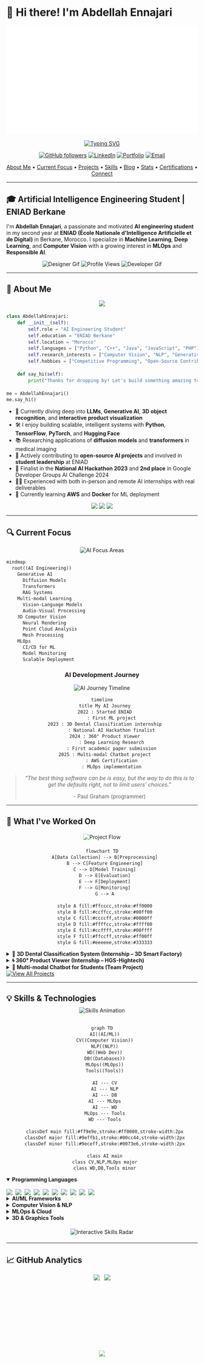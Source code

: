 # 👋 Hi there! I'm Abdellah Ennajari

<div align="center">
  <img src="https://github.com/ennajari/ennajari/blob/main/Engineer.gif" alt="Profile Banner" width="700">

  <!-- Typing Animation -->
  <a href="https://git.io/typing-svg"><img src="https://readme-typing-svg.herokuapp.com?font=Fira+Code&weight=600&size=24&pause=1000&color=6A5ACD&center=true&vCenter=true&random=false&width=500&lines=AI+Engineering+Student;Machine+Learning+Enthusiast;Computer+Vision+Specialist;Full-Stack+Developer;Open+Source+Contributor" alt="Typing SVG" /></a>
  
  [![GitHub followers](https://img.shields.io/github/followers/ennajari?style=social)](https://github.com/ennajari)
  [![LinkedIn](https://img.shields.io/badge/LinkedIn-0077B5?style=for-the-badge&logo=linkedin&logoColor=white)](https://www.linkedin.com/in/ennajari-abdellah)
  [![Portfolio](https://img.shields.io/badge/Portfolio-FF7139?style=for-the-badge&logo=Firefox-Browser&logoColor=white)](https://ennajari.github.io)
  [![Email](https://img.shields.io/badge/Email-D14836?style=for-the-badge&logo=gmail&logoColor=white)](mailto:abdellahennajari2018@gmail.com)
</div>

<p align="center">
  <a href="#about-me">About Me</a> •
  <a href="#current-focus">Current Focus</a> •
  <a href="#projects">Projects</a> •
  <a href="#skills--technologies">Skills</a> •
  <a href="#latest-blog-posts">Blog</a> •
  <a href="#github-stats">Stats</a> •
  <a href="#certifications">Certifications</a> •
  <a href="#connect-with-me">Connect</a>
</p>

---

## 🎓 Artificial Intelligence Engineering Student | ENIAD Berkane

I'm **Abdellah Ennajari**, a passionate and motivated **AI engineering student** in my second year at **ENIAD (École Nationale d'Intelligence Artificielle et de Digital)** in Berkane, Morocco. I specialize in **Machine Learning**, **Deep Learning**, and **Computer Vision** with a growing interest in **MLOps** and **Responsible AI**.

<div align="center">
  <!-- Animated Waving Hand -->
  <img src="https://github.com/TheDudeThatCode/TheDudeThatCode/blob/master/Assets/Designer.gif" alt="Designer Gif" width="60">
  <img src="https://komarev.com/ghpvc/?username=ennajari&color=blueviolet&style=for-the-badge&label=PROFILE+VIEWS" alt="Profile Views">
  <img src="https://github.com/TheDudeThatCode/TheDudeThatCode/blob/master/Assets/Developer.gif" alt="Developer Gif" width="60">
</div>

---

<a id="about-me"></a>
## 🚀 About Me

<div align="center">
  <img src="https://media.giphy.com/media/qgQUggAC3Pfv687qPC/giphy.gif" width="300">
</div>

```python
class AbdellahEnnajari:
    def __init__(self):
        self.role = "AI Engineering Student"
        self.education = "ENIAD Berkane"
        self.location = "Morocco"
        self.languages = ["Python", "C++", "Java", "JavaScript", "PHP"]
        self.research_interests = ["Computer Vision", "NLP", "Generative AI", "3D Vision"]
        self.hobbies = ["Competitive Programming", "Open-Source Contributing", "Hiking"]
    
    def say_hi(self):
        print("Thanks for dropping by! Let's build something amazing together!")

me = AbdellahEnnajari()
me.say_hi()
```

- 🧠 Currently diving deep into **LLMs**, **Generative AI**, **3D object recognition**, and **interactive product visualization**
- 🛠️ I enjoy building scalable, intelligent systems with **Python**, **TensorFlow**, **PyTorch**, and **Hugging Face**
- 📚 Researching applications of **diffusion models** and **transformers** in medical imaging
- 🔭 Actively contributing to **open-source AI projects** and involved in **student leadership** at ENIAD
- 🥇 Finalist in the **National AI Hackathon 2023** and **2nd place** in Google Developer Groups AI Challenge 2024
- 🧑‍💼 Experienced with both in-person and remote AI internships with real deliverables
- 🌱 Currently learning **AWS** and **Docker** for ML deployment

<div align="center">
  <a href="#"><img src="https://img.shields.io/badge/Discord-ennajari-7289DA?style=for-the-badge&logo=discord&logoColor=white" /></a>
  <a href="#"><img src="https://img.shields.io/badge/Leetcode-ennajari-FFA116?style=for-the-badge&logo=leetcode&logoColor=white" /></a>
  <a href="#"><img src="https://img.shields.io/badge/HackerRank-ennajari-2EC866?style=for-the-badge&logo=hackerrank&logoColor=white" /></a>
</div>

---

<a id="current-focus"></a>
## 🔍 Current Focus

<div align="center">
  <!-- NEW: Added hover animation effect for focus areas -->
  <img src="https://github.com/ennajari/ennajari/blob/main/mindmap-animation.gif" alt="AI Focus Areas" width="700" class="focus-area-animation">
  
  <style>
    .focus-area-animation {
      transition: transform 0.3s ease;
    }
    .focus-area-animation:hover {
      transform: scale(1.05);
    }
  </style>
</div>

```mermaid
mindmap
  root((AI Engineering))
    Generative AI
      Diffusion Models
      Transformers
      RAG Systems
    Multi-modal Learning
      Vision-Language Models
      Audio-Visual Processing
    3D Computer Vision
      Neural Rendering
      Point Cloud Analysis
      Mesh Processing
    MLOps
      CI/CD for ML
      Model Monitoring
      Scalable Deployment
```

<div align="center">
  <h3>AI Development Journey</h3>
  
  <!-- NEW: Added animated timeline with progressive reveal -->
  <div class="timeline-container">
    <img src="https://github.com/ennajari/ennajari/blob/main/timeline-animated.gif" alt="AI Journey Timeline" width="800" class="timeline-animation">
  </div>
  
  <style>
    .timeline-container {
      position: relative;
      overflow: hidden;
    }
    .timeline-animation {
      animation: slideIn 1.5s ease-out;
    }
    @keyframes slideIn {
      0% { transform: translateX(-100%); opacity: 0; }
      100% { transform: translateX(0); opacity: 1; }
    }
  </style>
  
  ```mermaid
  timeline
    title My AI Journey
    2022 : Started ENIAD
         : First ML project
    2023 : 3D Dental Classification internship
         : National AI Hackathon finalist
    2024 : 360° Product Viewer
         : Deep Learning Research
         : First academic paper submission
    2025 : Multi-modal Chatbot project
         : AWS Certification
         : MLOps implementation
  ```
</div>

<div align="center">
  <!-- NEW: Added quote fade-in animation -->
  <blockquote class="quote-animation">
    <p><i>"The best thing software can be is easy, but the way to do this is to get the defaults right, not to limit users' choices."</i></p>
    <footer>- Paul Graham (programmer)</footer>
  </blockquote>
  
  <style>
    .quote-animation {
      animation: fadeIn 2s ease;
    }
    @keyframes fadeIn {
      0% { opacity: 0; }
      100% { opacity: 1; }
    }
  </style>
</div>

---

<a id="projects"></a>
## 🧪 What I've Worked On

<div align="center">
  <!-- NEW: Improved project flow with pulse animation -->
  <div class="project-flow-container">
    <img src="https://github.com/ennajari/ennajari/blob/main/project-flow-animated.gif" alt="Project Flow" width="700" class="project-flow-animation">
  </div>
  
  <style>
    .project-flow-container {
      position: relative;
      margin: 20px 0;
    }
    .project-flow-animation {
      animation: pulse 3s infinite alternate;
    }
    @keyframes pulse {
      0% { filter: brightness(1); }
      100% { filter: brightness(1.2); }
    }
  </style>
  
  ```mermaid
  flowchart TD
    A[Data Collection] --> B[Preprocessing]
    B --> C[Feature Engineering]
    C --> D[Model Training]
    D --> E[Evaluation]
    E --> F[Deployment]
    F --> G[Monitoring]
    G --> A
    
    style A fill:#ffcccc,stroke:#ff0000
    style B fill:#ccffcc,stroke:#00ff00
    style C fill:#ccccff,stroke:#0000ff
    style D fill:#ffffcc,stroke:#ffff00
    style E fill:#ccffff,stroke:#00ffff
    style F fill:#ffccff,stroke:#ff00ff
    style G fill:#eeeeee,stroke:#333333
  ```
</div>

<details>
<summary><b>🦷 3D Dental Classification System (Internship – 3D Smart Factory)</b></summary>
<br>
<img src="https://img.shields.io/badge/Domain-Computer%20Vision-blue">
<img src="https://img.shields.io/badge/Accuracy-97%25-success">

<div align="center">
  <!-- NEW: Added rotating animation for project visual -->
  <div class="project-visual-container">
    <img src="https://media.giphy.com/media/3o7TKUM3IgJBX2as9y/giphy.gif" width="300" class="rotating-project-visual">
  </div>
  
  <style>
    .project-visual-container {
      margin: 15px 0;
    }
    .rotating-project-visual {
      animation: rotateY 6s infinite linear;
      transform-style: preserve-3d;
    }
    @keyframes rotateY {
      0% { transform: rotateY(0deg); }
      100% { transform: rotateY(360deg); }
    }
  </style>
</div>

- Developed a high-accuracy 3D dental classification pipeline using **ConvNets** and **PointNet++**
- Achieved **97% accuracy** on mesh-based dental data with **35% faster inference** than previous solutions
- Created custom data augmentation techniques for 3D meshes, collaborated with dentists
- Implemented visualization tools for explainable AI to help dentists understand model decisions
- **Tech stack:** PyTorch3D, NumPy, Matplotlib, Plotly, Open3D, Flask

<!-- Project Architecture -->
```mermaid
graph LR
    A[3D Scan Input] --> B[Mesh Processing]
    B --> C[Feature Extraction]
    C --> D[Classification Model]
    D --> E[Tooth Type]
    D --> F[Condition Assessment]
    E --> G[Visualization]
    F --> G
    
    style A fill:#f9d5e5,stroke:#ff69b4
    style D fill:#eeeeee,stroke:#333333
    style G fill:#d5f9e5,stroke:#00cc66
```
</details>

<details>
<summary><b>🌀 360° Product Viewer (Internship – HGS-Hightech)</b></summary>
<br>
<img src="https://img.shields.io/badge/Domain-Web/3D-purple">
<img src="https://img.shields.io/badge/Improvement-40%25-success">

<div align="center">
  <!-- NEW: Added bouncing animation for project visual -->
  <div class="project-visual-container">
    <img src="https://media.giphy.com/media/l3vRfNA1p0rvhMSvS/giphy.gif" width="300" class="bouncing-project-visual">
  </div>
  
  <style>
    .bouncing-project-visual {
      animation: bounce 2s infinite alternate;
    }
    @keyframes bounce {
      0% { transform: translateY(0); }
      100% { transform: translateY(-15px); }
    }
  </style>
</div>

- Built an interactive product visualization system using **deep learning** and **WebGL**
- Increased product detail accuracy by **40%** through intelligent rendering
- Implemented automatic hotspot detection for key product features using custom **object detection**
- Developed responsive front-end using **HTML5**, **CSS**, **JavaScript** with **Three.js**
- **Tech stack:** TensorFlow, Three.js, WebGL, Node.js, MongoDB

<!-- System Architecture -->
```mermaid
graph TD
    A[Product Images] --> B[Image Processing]
    B --> C[Feature Detection]
    B --> D[3D Reconstruction]
    C --> E[Interactive Hotspots]
    D --> F[WebGL Renderer]
    E --> G[User Interface]
    F --> G
    
    style A fill:#d1c4e9,stroke:#673ab7
    style F fill:#bbdefb,stroke:#2196f3
    style G fill:#c8e6c9,stroke:#4caf50
```
</details>

<details>
<summary><b>🤖 Multi-modal Chatbot for Students (Team Project)</b></summary>
<br>
<img src="https://img.shields.io/badge/Domain-NLP-orange">
<img src="https://img.shields.io/badge/Status-Active-success">

<div align="center">
  <!-- NEW: Added typing animation for project visual -->
  <div class="project-visual-container">
    <img src="https://media.giphy.com/media/L1R1tvI9svkIWwpVYr/giphy.gif" width="300" class="typing-project-visual">
  </div>
  
  <style>
    .typing-project-visual {
      animation: blur 3s infinite alternate;
    }
    @keyframes blur {
      0% { filter: blur(0px); }
      100% { filter: blur(1px); }
    }
  </style>
</div>

- Developing an AI assistant that can answer student questions about course materials
- Implemented **RAG (Retrieval Augmented Generation)** with **Langchain** for accurate responses
- Created custom vector database of curriculum materials with **FAISS**
- Built multi-modal interface that can process text, images, and PDFs
- **Tech stack:** Hugging Face Transformers, Langchain, FAISS, FastAPI, Streamlit, Docker

<!-- RAG Architecture -->
```mermaid
sequenceDiagram
    participant U as User
    participant I as Interface
    participant R as Retriever
    participant G as Generator
    participant V as Vector DB
    
    U->>I: Query with Document
    I->>R: Process Query
    R->>V: Search Relevant Context
    V-->>R: Return Matches
    R->>G: Query + Context
    G-->>I: Generated Response
    I-->>U: Display Answer
```
</details>

<a href="https://github.com/ennajari?tab=repositories" target="_blank">
  <!-- NEW: Added button hover effect -->
  <img src="https://img.shields.io/badge/View%20All%20Projects-181717?style=for-the-badge&logo=github&logoColor=white" alt="View All Projects" class="repo-button">
</a>

<style>
  .repo-button {
    transition: transform 0.3s ease;
  }
  .repo-button:hover {
    transform: translateY(-3px);
  }
</style>

---

<a id="skills--technologies"></a>
## 💡 Skills & Technologies

<div align="center">
  <!-- NEW: Improved skills animation with floating effect -->
  <div class="skills-animation-container">
    <img src="https://github.com/ennajari/ennajari/blob/main/skills-animation.gif" alt="Skills Animation" width="650" class="floating-skills-animation">
  </div>
  
  <style>
    .skills-animation-container {
      margin: 20px 0;
    }
    .floating-skills-animation {
      animation: float 4s ease-in-out infinite;
    }
    @keyframes float {
      0% { transform: translateY(0px); }
      50% { transform: translateY(-10px); }
      100% { transform: translateY(0px); }
    }
  </style>
  
  ```mermaid
  graph TD
    AI((AI/ML))
    CV((Computer Vision))
    NLP((NLP))
    WD((Web Dev))
    DB((Databases))
    MLOps((MLOps))
    Tools((Tools))
    
    AI --- CV
    AI --- NLP
    AI --- DB
    AI --- MLOps
    AI --- WD
    MLOps --- Tools
    WD --- Tools
    
    classDef main fill:#ff9e9e,stroke:#ff0000,stroke-width:2px
    classDef major fill:#9effb1,stroke:#00cc44,stroke-width:2px
    classDef minor fill:#9eceff,stroke:#0073e6,stroke-width:2px
    
    class AI main
    class CV,NLP,MLOps major
    class WD,DB,Tools minor
  ```
</div>

<details open>
<summary><b>Programming Languages</b></summary>
<br>
<!-- NEW: Added hover effect for skill badges -->
<div class="skill-badges">
  <img src="https://img.shields.io/badge/Python-3776AB?style=for-the-badge&logo=python&logoColor=white" class="skill-badge">
  <img src="https://img.shields.io/badge/C++-00599C?style=for-the-badge&logo=c%2B%2B&logoColor=white" class="skill-badge">
  <img src="https://img.shields.io/badge/Java-007396?style=for-the-badge&logo=oracle&logoColor=white" class="skill-badge">
  <img src="https://img.shields.io/badge/PHP-777BB4?style=for-the-badge&logo=php&logoColor=white" class="skill-badge">
  <img src="https://img.shields.io/badge/JavaScript-F7DF1E?style=for-the-badge&logo=javascript&logoColor=black" class="skill-badge">
  <img src="https://img.shields.io/badge/TypeScript-3178C6?style=for-the-badge&logo=typescript&logoColor=white" class="skill-badge">
  <img src="https://img.shields.io/badge/R-276DC3?style=for-the-badge&logo=r&logoColor=white" class="skill-badge">
  <img src="https://img.shields.io/badge/SQL-4479A1?style=for-the-badge&logo=postgresql&logoColor=white" class="skill-badge">
  <img src="https://img.shields.io/badge/Julia-9558B2?style=for-the-badge&logo=julia&logoColor=white" class="skill-badge">
  <img src="https://img.shields.io/badge/Rust-000000?style=for-the-badge&logo=rust&logoColor=white" class="skill-badge">
</div>

<style>
  .skill-badges {
    display: flex;
    flex-wrap: wrap;
    gap: 8px;
  }
  .skill-badge {
    transition: all 0.3s ease;
  }
  .skill-badge:hover {
    transform: translateY(-3px);
    filter: brightness(1.1);
    box-shadow: 0 5px 15px rgba(0,0,0,0.1);
  }
</style>
</details>

<details>
<summary><b>AI/ML Frameworks</b></summary>
<br>
<div class="skill-badges">
  <img src="https://img.shields.io/badge/TensorFlow-FF6F00?style=for-the-badge&logo=tensorflow&logoColor=white" class="skill-badge">
  <img src="https://img.shields.io/badge/Keras-D00000?style=for-the-badge&logo=keras&logoColor=white" class="skill-badge">
  <img src="https://img.shields.io/badge/PyTorch-EE4C2C?style=for-the-badge&logo=pytorch&logoColor=white" class="skill-badge">
  <img src="https://img.shields.io/badge/Scikit--learn-F7931E?style=for-the-badge&logo=scikit-learn&logoColor=white" class="skill-badge">
  <img src="https://img.shields.io/badge/JAX-0A2F5F?style=for-the-badge&logo=jax&logoColor=white" class="skill-badge">
  <img src="https://img.shields.io/badge/Hugging%20Face-FFD21F?style=for-the-badge&logo=huggingface&logoColor=black" class="skill-badge">
  <img src="https://img.shields.io/badge/LangChain-65B741?style=for-the-badge" class="skill-badge">
  <img src="https://img.shields.io/badge/ONNX-005CED?style=for-the-badge&logo=onnx&logoColor=white" class="skill-badge">
  <img src="https://img.shields.io/badge/Stable%20Diffusion-FF9D00?style=for-the-badge" class="skill-badge">
  <img src="https://img.shields.io/badge/XGBoost-337AB7?style=for-the-badge" class="skill-badge">
</div>
</details>

<details>
<summary><b>Computer Vision & NLP</b></summary>
<br>
<div class="skill-badges">
  <img src="https://img.shields.io/badge/OpenCV-5C3EE8?style=for-the-badge&logo=opencv&logoColor=white" class="skill-badge">
  <img src="https://img.shields.io/badge/Transformers-FFD21F?style=for-the-badge&logo=huggingface&logoColor=black" class="skill-badge">
  <img src="https://img.shields.io/badge/SpaCy-09A3D5?style=for-the-badge" class="skill-badge">
  <img src="https://img.shields.io/badge/NLTK-76B900?style=for-the-badge" class="skill-badge">
  <img src="https://img.shields.io/badge/mediapipe-4285F4?style=for-the-badge&logo=google&logoColor=white" class="skill-badge">
  <img src="https://img.shields.io/badge/Detectron2-00C6B8?style=for-the-badge" class="skill-badge">
  <img src="https://img.shields.io/badge/PyTorch%20Lightning-792EE5?style=for-the-badge&logo=pytorch-lightning&logoColor=white" class="skill-badge">
  <img src="https://img.shields.io/badge/AllenNLP-EE4C2C?style=for-the-badge" class="skill-badge">
  <img src="https://img.shields.io/badge/Sentence%20Transformers-004E89?style=for-the-badge" class="skill-badge">
  <img src="https://img.shields.io/badge/Kornia-FF007F?style=for-the-badge" class="skill-badge">
</div>
</details>

<details>
<summary><b>MLOps & Cloud</b></summary>
<br>
<div class="skill-badges">
  <img src="https://img.shields.io/badge/Docker-2496ED?style=for-the-badge&logo=docker&logoColor=white" class="skill-badge">
  <img src="https://img.shields.io/badge/Kubernetes-326CE5?style=for-the-badge&logo=kubernetes&logoColor=white" class="skill-badge">
  <img src="https://img.shields.io/badge/AWS-232F3E?style=for-the-badge&logo=amazon-aws&logoColor=white" class="skill-badge">
  <img src="https://img.shields.io/badge/GCP-4285F4?style=for-the-badge&logo=google-cloud&logoColor=white" class="skill-badge">
  <img src="https://img.shields.io/badge/Azure-0078D4?style=for-the-badge&logo=microsoftazure&logoColor=white" class="skill-badge">
  <img src="https://img.shields.io/badge/MLflow-0194E2?style=for-the-badge&logo=mlflow&logoColor=white" class="skill-badge">
  <img src="https://img.shields.io/badge/DVC-945DD6?style=for-the-badge&logo=dvc&logoColor=white" class="skill-badge">
  <img src="https://img.shields.io/badge/GitHub%20Actions-2088FF?style=for-the-badge&logo=github-actions&logoColor=white" class="skill-badge">
  <img src="https://img.shields.io/badge/Weights%20%26%20Biases-FFBE00?style=for-the-badge&logo=weightsandbiases&logoColor=black" class="skill-badge">
  <img src="https://img.shields.io/badge/Vertex%20AI-4285F4?style=for-the-badge&logo=google-cloud&logoColor=white" class="skill-badge">
</div>
</details>

<details>
<summary><b>3D & Graphics Tools</b></summary>
<br>
<div class="skill-badges">
  <img src="https://img.shields.io/badge/Three.js-000000?style=for-the-badge&logo=three.js&logoColor=white" class="skill-badge">
  <img src="https://img.shields.io/badge/WebGL-990000?style=for-the-badge&logo=webgl&logoColor=white" class="skill-badge">
  <img src="https://img.shields.io/badge/Open3D-333333?style=for-the-badge" class="skill-badge">
  <img src="https://img.shields.io/badge/PyTorch3D-EE4C2C?style=for-the-badge&logo=pytorch&logoColor=white" class="skill-badge">
  <img src="https://img.shields.io/badge/Blender-F5792A?style=for-the-badge&logo=blender&logoColor=white" class="skill-badge">
  <img src="https://img.shields.io/badge/Unity-000000?style=for-the-badge&logo=unity&logoColor=white" class="skill-badge">
  <img src="https://img.shields.io/badge/GLSL-5586A4?style=for-the-badge" class="skill-badge">
  <img src="https://img.shields.io/badge/NeRF-4B32C3?style=for-the-badge" class="skill-badge">
</div>
</details>

<div align="center">
  <!-- NEW: Added radar chart with rotating animation -->
  <div class="radar-chart-container">
    <img src="https://github.com/ennajari/ennajari/blob/main/skills-radar-animated.gif" alt="Interactive Skills Radar" width="500" class="rotating-radar-chart">
  </div>
  
  <style>
    .radar-chart-container {
      margin: 20px auto;
    }
    .rotating-radar-chart {
      animation: pulseRadar 4s infinite alternate;
    }
    @keyframes pulseRadar {
      0% { filter: hue-rotate(0deg); }
      100% { filter: hue-rotate(30deg); }
    }
  </style>
</div>

---

<a id="github-stats"></a>
## 📈 GitHub Analytics

<div align="center">
  <!-- NEW: Added fade-in animation for GitHub stats -->
  <div class="github-stats-container">
    <img src="https://github-readme-stats.vercel.app/api?username=ennajari&show_icons=true&theme=radical&border_radius=10&bg_color=45,000428,004e92&title_color=fff&text_color=fff&icon_color=fff&include_all_commits=true&count_private=true" height="180" class="stats-animation">
    <img src="https://github-readme-stats.vercel.app/api/top-langs/?username=ennajari&layout=compact&theme=radical&border_radius=10&bg_color=45,000428,004e92&title_color=fff&text_color=fff&hide=html,css&langs_count=8" height="180" class="stats-animation delay1">
  </div>
  
  <style>
    .github-stats-container {
      display: flex;
      flex-wrap: wrap;
      justify-content: center;
      gap: 12px;
    }
    .stats-animation {
      animation: fadeInStats 1s ease;
    }
    .delay1 {
      animation-delay: 0.3s;
    }
    @keyframes fadeInStats {
      0% { opacity: 0; transform: translateY(20px); }
      100% { opacity: 1; transform: translateY(0); }
    }
  </style>
</div>

<div align="center">
  <!-- NEW: Added pulsing animation for streak stats -->
  <div class="streak-stats-container">
    <img src="https://github-readme-streak-stats.herokuapp.com/?user=ennajari&theme=radical&border_radius=10&background=45,000428,004e92&stroke=transparent&ring=fb8c00&fire=f57c00&currStreakLabel=fff&date_format=M%20j%5B%2C%20Y%5D" height="180" class="streak-animation">
  </div>
  
  <style>
    .streak-stats-container {
      margin: 20px 0;
    }
    .streak-animation {
      animation: pulseStreak 3s infinite alternate;
    }
    @keyframes pulseStreak {
      0% { filter: brightness(1); }
      100% { filter: brightness(1.15); }
    }
  </style>
</div>

<div align="center">
  <!-- NEW:
